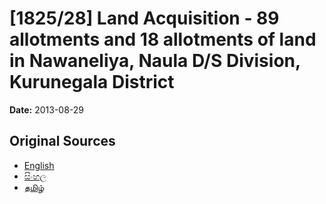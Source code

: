 # [1825/28] Land Acquisition - 89 allotments and 18 allotments of land in Nawaneliya, Naula D/S Division, Kurunegala District

**Date:** 2013-08-29

## Original Sources

- [English](https://documents.gov.lk/view/extra-gazettes/2013/8/1825-28_E.pdf)
- [සිංහල](https://documents.gov.lk/view/extra-gazettes/2013/8/1825-28_S.pdf)
- [தமிழ்](https://documents.gov.lk/view/extra-gazettes/2013/8/1825-28_T.pdf)
